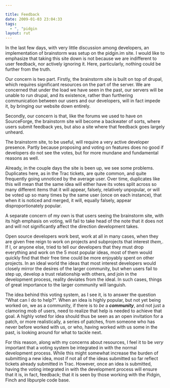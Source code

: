 ```yaml
---

title: Feedback
date: 2009-01-03 23:04:33
tags:
  - ", "pidgin
layout: rut
---
```


In the last few days, with very little discussion among developers, an implementation of brainstorm was setup on the pidgin.im site.  I would like to emphasize that taking this site down is not because we are indifferent to user feedback, nor actively ignoring it.  Here, particularly, nothing could be further from the truth.

Our concern is two part. Firstly, the brainstorm site is built on top of drupal, which requires significant resources on the part of the server.  We are concerned that under the load we have seen in the past, our servers will be unable to run drupal, and its existence, rather than furthering communication between our users and our developers, will in fact impede it, by bringing our website down entirely.

Secondly, our concern is that, like the forums we used to have on SourceForge, the brainstorm site will become a backwater of sorts, where users submit feedback yes, but also a site where that feedback goes largely unheard.  

The brainstorm site, to be useful, will require a very active developer presence.  Partly because proposing and voting on features does no good if developers do not see the votes, but for more mundane and fundamental reasons as well.

Already, in the couple days the site is been up, we see some problems.  Duplicates here, as in the Trac tickets, are quite common, and quite frequently going unnoticed by the average user.  Over time, duplicates like this will mean that the same idea will either have its votes split across so many different items that it will appear, falsely, relatively unpopular, or will be voted up so many times by the same user (once on each instance), that when it is noticed and merged, it will, equally falsely, appear disproportionately popular.

A separate concern of my own is that users seeing the brainstorm site, with its high emphasis on voting, will fail to take head of the note that it does not and will not significantly affect the direction development takes.

Open source developers work best, work at all in many cases, when they are given free reign to work on projects and subprojects that interest *them,*.  If I, or anyone else, tried to tell our developers that they must drop everything and work on the 5 most popular ideas, most of them would quickly find that their free time could be more enjoyably spent on other projects.  In an ideal world the ideas that most interest developers would closely mirror the desires of the larger community, but when users fail to step up, develop a trust relationship with others, and join in the development process, reality deviates from the ideal.  In such cases, things of great importance to the larger community will languish.  

The idea behind this voting system, as I see it, is to answer the question "What can I do to help?".  When an idea is highly popular, but not yet being worked on, we as a community, if there is to *be* a <em><strong>community</strong></em>, and not just a clamoring mob of users, need to realize that help is needed to achieve that goal.  A highly voted for idea should thus be seen as an open invitation for a patch, or more realistically, a series of patches, from someone who has never before worked with us, or who, having worked with us some in the past, is looking around for what to tackle next. 

For this reason, along with my concerns about resources, I feel it to be *very* important that a voting system be integrated in with the normal development process.  While this might somewhat increase the burden of submitting a new idea, most if not all of the ideas submitted so far reflect tickets already submitted in Trac.  However, once an idea is submitted, having the voting integrated in with the development process will ensure that it is, in fact, feedback; that it is seen by those working with the Pidgin, Finch and libpurple code base.

